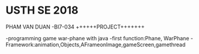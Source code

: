 # USTH SE 2018 
PHAM VAN DUAN -BI7-034
++++++PROJECT+++++++

-programming  game war-phane with java 
-first function:Phane, WarPhane
-Framework:animation,Objects,AFrameonImage,gameScreen,gamethread
